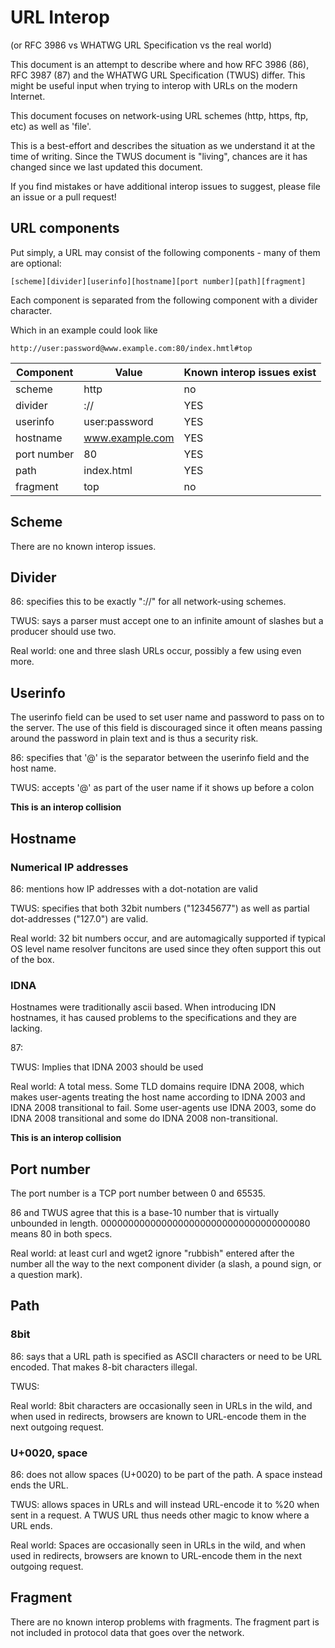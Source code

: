 # URL Interop

(or RFC 3986 vs WHATWG URL Specification vs the real world)

This document is an attempt to describe where and how RFC 3986 (86), RFC 3987
(87) and the WHATWG URL Specification (TWUS) differ. This might be useful
input when trying to interop with URLs on the modern Internet.

This document focuses on network-using URL schemes (http, https, ftp, etc) as
well as 'file'.

This is a best-effort and describes the situation as we understand it at the
time of writing. Since the TWUS document is "living", chances are it has
changed since we last updated this document.

If you find mistakes or have additional interop issues to suggest, please file
an issue or a pull request!

## URL components

Put simply, a URL may consist of the following components - many of them are
optional:

    [scheme][divider][userinfo][hostname][port number][path][fragment]

Each component is separated from the following component with a divider
character.

Which in an example could look like

    http://user:password@www.example.com:80/index.hmtl#top

| Component  | Value           | Known interop issues exist |
|------------|-----------------|----------------------------|
| scheme     | http            | no                         |
| divider    | ://             | YES                        |
| userinfo   | user:password   | YES                        |
| hostname   | www.example.com | YES                        |
| port number| 80              | YES                        |
| path       | index.html      | YES                        |
| fragment   | top             | no                         |

## Scheme

There are no known interop issues.

## Divider

86: specifies this to be exactly "://" for all network-using schemes.

TWUS: says a parser must accept one to an infinite amount of slashes but a
producer should use two.

Real world: one and three slash URLs occur, possibly a few using even more.

## Userinfo

The userinfo field can be used to set user name and password to pass on to the
server. The use of this field is discouraged since it often means passing
around the password in plain text and is thus a security risk.

86: specifies that '@' is the separator between the userinfo field and the host
name.

TWUS: accepts '@' as part of the user name if it shows up before a colon

**This is an interop collision**

## Hostname

### Numerical IP addresses

86: mentions how IP addresses with a dot-notation are valid

TWUS: specifies that both 32bit numbers ("12345677") as well as partial
dot-addresses ("127.0") are valid.

Real world: 32 bit numbers occur, and are automagically supported if typical
OS level name resolver funcitons are used since they often support this out of
the box.

### IDNA

Hostnames were traditionally ascii based. When introducing IDN hostnames, it
has caused problems to the specifications and they are lacking.

87:

TWUS: Implies that IDNA 2003 should be used

Real world: A total mess. Some TLD domains require IDNA 2008, which makes
user-agents treating the host name according to IDNA 2003 and IDNA 2008
transitional to fail. Some user-agents use IDNA 2003, some do IDNA 2008
transitional and some do IDNA 2008 non-transitional.

**This is an interop collision**

## Port number

The port number is a TCP port number between 0 and 65535.

86 and TWUS agree that this is a base-10 number that is virtually unbounded in
length. 00000000000000000000000000000000000080 means 80 in both specs.

Real world: at least curl and wget2 ignore "rubbish" entered after the number
all the way to the next component divider (a slash, a pound sign, or a
question mark).

## Path

### 8bit

86: says that a URL path is specified as ASCII characters or need to be URL
encoded. That makes 8-bit characters illegal.

TWUS:

Real world: 8bit characters are occasionally seen in URLs in the wild, and
when used in redirects, browsers are known to URL-encode them in the next
outgoing request.

### U+0020, space

86: does not allow spaces (U+0020) to be part of the path. A space instead
ends the URL.

TWUS: allows spaces in URLs and will instead URL-encode it to %20 when sent in
a request. A TWUS URL thus needs other magic to know where a URL ends.

Real world: Spaces are occasionally seen in URLs in the wild, and when used in
redirects, browsers are known to URL-encode them in the next outgoing request.

## Fragment

There are no known interop problems with fragments. The fragment part is not
included in protocol data that goes over the network.
